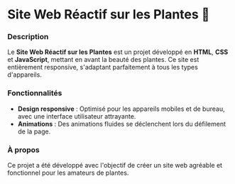 # Site Web Réactif sur les Plantes 🎍

### Description

Le **Site Web Réactif sur les Plantes** est un projet développé en **HTML**, **CSS** et **JavaScript**, mettant en avant la beauté des plantes. Ce site est entièrement responsive, s'adaptant parfaitement à tous les types d'appareils.

### Fonctionnalités

- **Design responsive** : Optimisé pour les appareils mobiles et de bureau, avec une interface utilisateur attrayante.
- **Animations** : Des animations fluides se déclenchent lors du défilement de la page.

### À propos

Ce projet a été développé avec l'objectif de créer un site web agréable et fonctionnel pour les amateurs de plantes.
